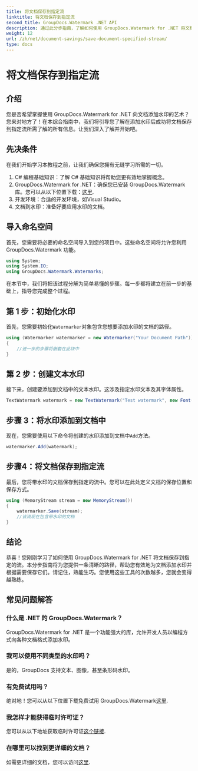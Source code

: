 ```yaml
---
title: 将文档保存到指定流
linktitle: 将文档保存到指定流
second_title: GroupDocs.Watermark .NET API
description: 通过此分步指南，了解如何使用 GroupDocs.Watermark for .NET 将文档保存到指定的流。非常适合各个级别的开发人员。
weight: 12
url: /zh/net/document-savings/save-document-specified-stream/
type: docs
---
```

# 将文档保存到指定流

## 介绍
您是否希望掌握使用 GroupDocs.Watermark for .NET 向文档添加水印的艺术？您来对地方了！在本综合指南中，我们将引导您了解在添加水印后成功将文档保存到指定流所需了解的所有信息。让我们深入了解并开始吧。
## 先决条件
在我们开始学习本教程之前，让我们确保您拥有无缝学习所需的一切。
1. C# 编程基础知识：了解 C# 基础知识将帮助您更有效地掌握概念。
2.  GroupDocs.Watermark for .NET：确保您已安装 GroupDocs.Watermark 库。您可以从以下位置下载：[这里](https://releases.groupdocs.com/Watermark/net/).
3. 开发环境：合适的开发环境，如Visual Studio。
4. 文档到水印：准备好要应用水印的文档。
## 导入命名空间
首先，您需要将必要的命名空间导入到您的项目中。这些命名空间将允许您利用 GroupDocs.Watermark 功能。
```csharp
using System;
using System.IO;
using GroupDocs.Watermark.Watermarks;
```
在本节中，我们将把该过程分解为简单易懂的步骤。每一步都将建立在前一步的基础上，指导您完成整个过程。
## 第 1 步：初始化水印
首先，您需要初始化`Watermarker`对象包含您想要添加水印的文档的路径。
```csharp
using (Watermarker watermarker = new Watermarker("Your Document Path"))
{
    //进一步的步骤将嵌套在此块中
}
```
## 第 2 步：创建文本水印
接下来，创建要添加到文档中的文本水印。这涉及指定水印文本及其字体属性。
```csharp
TextWatermark watermark = new TextWatermark("Test watermark", new Font("Arial", 12));
```
## 步骤 3：将水印添加到文档中
现在，您需要使用以下命令将创建的水印添加到文档中`Add`方法。
```csharp
watermarker.Add(watermark);
```
## 步骤4：将文档保存到指定流
最后，您将带水印的文档保存到指定的流中。您可以在此处定义文档的保存位置和保存方式。
```csharp
using (MemoryStream stream = new MemoryStream())
{
    watermarker.Save(stream);
    //该流现在包含带水印的文档
}
```
## 结论
恭喜！您刚刚学习了如何使用 GroupDocs.Watermark for .NET 将文档保存到指定的流。本分步指南将为您提供一条清晰的路径，帮助您有效地为文档添加水印并根据需要保存它们。请记住，熟能生巧。您使用这些工具的次数越多，您就会变得越熟练。
## 常见问题解答
### 什么是 .NET 的 GroupDocs.Watermark？
GroupDocs.Watermark for .NET 是一个功能强大的库，允许开发人员以编程方式向各种文档格式添加水印。
### 我可以使用不同类型的水印吗？
是的，GroupDocs 支持文本、图像，甚至条形码水印。
### 有免费试用吗？
绝对地！您可以从以下位置下载免费试用 GroupDocs.Watermark[这里](https://releases.groupdocs.com/).
### 我怎样才能获得临时许可证？
您可以从以下地址获取临时许可证[这个链接](https://purchase.groupdocs.com/temporary-license/).
### 在哪里可以找到更详细的文档？
如需更详细的文档，您可以访问[这里](https://tutorials.groupdocs.com/Watermark/net/).